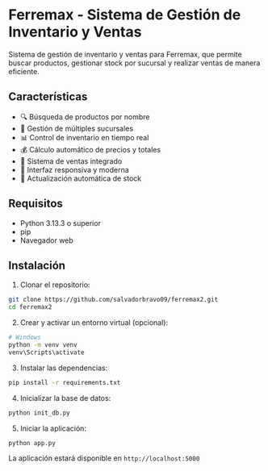 # Ferremax - Sistema de Gestión de Inventario y Ventas

Sistema de gestión de inventario y ventas para Ferremax, que permite buscar productos, gestionar stock por sucursal y realizar ventas de manera eficiente.

## Características

- 🔍 Búsqueda de productos por nombre
- 📍 Gestión de múltiples sucursales
- 📊 Control de inventario en tiempo real
- 💰 Cálculo automático de precios y totales
- 🛒 Sistema de ventas integrado
- 📱 Interfaz responsiva y moderna
- 🔄 Actualización automática de stock

## Requisitos

- Python 3.13.3 o superior
- pip
- Navegador web

## Instalación

1. Clonar el repositorio:

```bash
git clone https://github.com/salvadorbravo09/ferremax2.git
cd ferremax2
```

2. Crear y activar un entorno virtual (opcional):

```bash
# Windows
python -m venv venv
venv\Scripts\activate
```

3. Instalar las dependencias:

```bash
pip install -r requirements.txt
```

4. Inicializar la base de datos:

```bash
python init_db.py
```

5. Iniciar la aplicación:

```bash
python app.py
```

La aplicación estará disponible en `http://localhost:5000`
